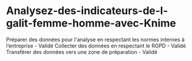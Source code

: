 # Analysez-des-indicateurs-de-l-galit-femme-homme-avec-Knime

Préparer des données pour l'analyse en respectant les normes internes à l’entreprise - Validé
Collecter des données en respectant le RGPD - Validé
Transférer des données vers une zone de préparation - Validé 
